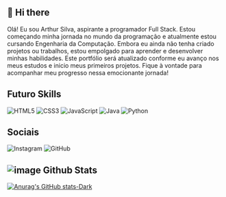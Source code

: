 ## 👋 Hi there 

Olá! Eu sou Arthur Silva, aspirante a programador Full Stack. Estou começando minha jornada no mundo da programação e atualmente estou cursando Engenharia da Computação. Embora eu ainda não tenha criado projetos ou trabalhos, estou empolgado para aprender e desenvolver minhas habilidades. Este portfólio será atualizado conforme eu avanço nos meus estudos e inicio meus primeiros projetos. Fique à vontade para acompanhar meu progresso nessa emocionante jornada!

## Futuro Skills

![HTML5](https://img.shields.io/badge/html5-%23E34F26.svg?style=for-the-badge&logo=html5&logoColor=white) ![CSS3](https://img.shields.io/badge/css3-%231572B6.svg?style=for-the-badge&logo=css3&logoColor=white) ![JavaScript](https://img.shields.io/badge/javascript-%23323330.svg?style=for-the-badge&logo=javascript&logoColor=%23F7DF1E) ![Java](https://img.shields.io/badge/java-%23ED8B00.svg?style=for-the-badge&logo=openjdk&logoColor=white) ![Python](https://img.shields.io/badge/python-3670A0?style=for-the-badge&logo=python&logoColor=ffdd54) 

##  Sociais

![Instagram](https://img.shields.io/badge/Instagram-%23E4405F.svg?style=for-the-badge&logo=Instagram&logoColor=white) ![GitHub](https://img.shields.io/badge/github-%23121011.svg?style=for-the-badge&logo=github&logoColor=white)

## ![image](https://github.com/arthsilva-dev/arthsilva-dev/assets/158113465/6777ba42-5d96-4ee4-b61f-b11a220ec3ff) Github Stats

[![Anurag's GitHub stats-Dark](https://github-readme-stats.vercel.app/api?username=arthsilva-dev&show_icons=true&theme=dracula#gh-dracula-mode-only)](https://github.com/arthsilva-dev/github-readme-stats#gh-dracula-mode-only) 
